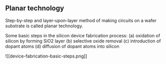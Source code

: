 
## Planar technology
Step-by-step and layer-upon-layer method of making circuits on a wafer substrate is called planar technology.

Some basic steps in the silicon device fabrication process: 
(a) oxidation of silicon by forming SiO2 layer
(b) selective oxide removal
(c) introduction of dopant atoms
(d) diffusion of dopant atoms into silicon

![[device-fabrication-basic-steps.png]]
